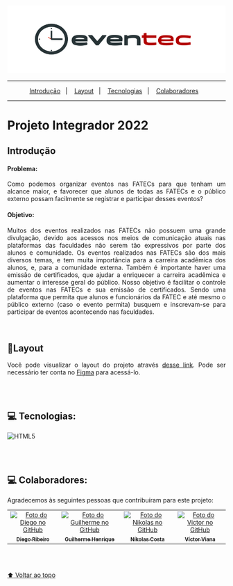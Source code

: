 <div id="eventec" align="center"><img src="./img/logoev.svg"/></div>


---

<p align="center">
  <a href="#Introducao">Introdução</a>&nbsp;&nbsp;&nbsp;|&nbsp;&nbsp;&nbsp;
  <a href="#layout">Layout</a>&nbsp;&nbsp;&nbsp;|&nbsp;&nbsp;&nbsp;
  <a href="#tecnologias">Tecnologias</a>&nbsp;&nbsp;&nbsp;|&nbsp;&nbsp;&nbsp;
  <a href="#colaboradores">Colaboradores</a>&nbsp;&nbsp;&nbsp;
</p>

---

#  Projeto Integrador 2022
<div id="Introducao" style="text-align:justify">

## Introdução

#### Problema:  
  Como podemos organizar eventos nas FATECs para que tenham um alcance maior, e favorecer que alunos de todas as FATECs e o público externo possam facilmente se registrar e participar desses eventos? 
</div>


#### Objetivo:
<div style="text-align:justify">
  Muitos dos eventos realizados nas FATECs não possuem uma grande divulgação, devido aos acessos nos meios de comunicação atuais nas plataformas das faculdades não serem tão expressivos por parte dos alunos e comunidade. Os eventos realizados nas FATECs são dos mais diversos temas, e tem muita importância para a carreira acadêmica dos alunos, e, para a comunidade externa. Também é importante haver uma emissão de certificados, que ajudar a enriquecer a carreira acadêmica e aumentar o interesse geral do público.
Nosso objetivo é facilitar o controle de eventos nas FATECs e sua emissão de certificados. Sendo uma plataforma que permita que alunos e funcionários da FATEC e até mesmo o público externo (caso o evento permita) busquem e inscrevam-se para participar de eventos acontecendo nas faculdades.  
</div>
<br><br>


<div id= "layout" style="text-align:justify">

## 🎨Layout
Você pode visualizar o layout do projeto através [desse link](<https://www.figma.com/file/U0BmqLrVHfi8Qen8clV0Qb/Projeto-Integrador?node-id=0%3A1>). Pode ser necessário ter conta no [Figma](https://figma.com) para acessá-lo.
</div>
<br><br>

<div>

<div id= "tecnologias">

## 💻 Tecnologias:

![HTML5](https://img.shields.io/badge/html5-%23E34F26.svg?style=for-the-badge&logo=html5&logoColor=white) 

</div>



</div>


<br><br>

<div id= "colaboradores">

## 💻 Colaboradores:
Agradecemos às seguintes pessoas que contribuíram para este projeto:

<table>
  <tr>
    <td align="center">
      <a href="https://github.com/Diego-0212">
        <img src="https://avatars.githubusercontent.com/u/106314110?v=4" width="100px;" alt="Foto do Diego no GitHub"/><br>
        <sub>
          <b>Diego Ribeiro</b>
        </sub>
      </a>
    </td>
    <td align="center">
      <a href="https://github.com/Guilherme512z">
        <img src="https://avatars.githubusercontent.com/u/111024626?v=4" width="100px;" alt="Foto do Guilherme no GitHub"/><br>
        <sub>
          <b>Guilherme Henrique</b>
        </sub>
      </a>
    </td>
    <td align="center">
      <a href="https://github.com/nikolasyan">
        <img src="https://avatars.githubusercontent.com/u/106313973?v=4" width="100px;" alt="Foto do Nikolas no GitHub"/><br>
        <sub>
          <b>Níkolas Costa</b>
        </sub>
      </a>
    </td>
    <td align="center">
      <a href="https://github.com/v1rt0">
        <img src="https://avatars.githubusercontent.com/u/74341111?v=4" width="100px;" alt="Foto do Victor no GitHub"/><br>
        <sub>
          <b>Víctor Viana</b>
        </sub>
      </a>
    </td>
  </tr>
</table>



</div>

<br><br>



<a href="#eventec"> :arrow_up: Voltar ao topo </a>
